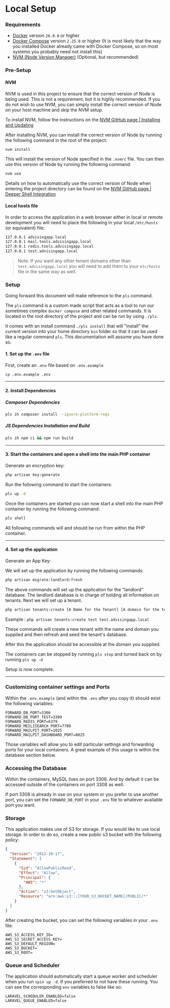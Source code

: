 # Local Setup

### Requirements
* [Docker](https://docs.docker.com/get-docker/) version `26.0.0` or higher
* [Docker Compose](https://docs.docker.com/compose/install/) version `2.25.0` or higher (It is most likely that the way you installed Docker already came with Docker Compose, so on most systems you probably need not install this)
* [NVM (Node Version Manager)](https://github.com/nvm-sh/nvm) (Optional, but recommended)

### Pre-Setup

#### NVM

NVM is used in this project to ensure that the correct version of Node is being used. This is not a requirement, but it is highly recommended. If you do not wish to use NVM, you can simply install the correct version of Node on your host machine and skip the NVM setup.

To install NVM, follow the instructions on the [NVM GitHub page | Installing and Updating](https://github.com/nvm-sh/nvm#installing-and-updating)

After installing NVM, you can install the correct version of Node by running the following command in the root of the project:

```bash
nvm install
```

This will install the version of Node specified in the `.nvmrc` file. You can then use this version of Node by running the following command:

```bash
nvm use
```

Details on how to automatically use the correct version of Node when entering the project directory can be found on the [NVM GitHub page | Deeper Shell Integration](https://github.com/nvm-sh/nvm#deeper-shell-integration)

#### Local hosts file

In order to access the application in a web browser either in local or remote development you will need to place the following in your local `/etc/hosts` (or equivalent) file:

```bash
127.0.0.1 advisingapp.local
127.0.0.1 mail.tools.advisingapp.local
127.0.0.1 redis.tools.advisingapp.local
127.0.0.1 test.advisingapp.local
```

> Note: If you want any other tenant domains other than `test.advisingapp.local` you will need to add them to your `etc/hosts` file in the same way as well.

### Setup

Going forward this document will make reference to the `pls` command.

The `pls` command is a custom made script that acts as a tool to run our sometimes complex `docker compose` and other related commands. It is located in the root directory of the project and can be run by using `./pls`.

It comes with an install command `./pls install` that will "install" the current version into your home directory `bin` folder so that it can be used like a regular command `pls`. This documentation will assume you have done so.

#### 1. Set up the `.env` file
First, create an `.env` file based on `.env.example`
```bash
cp .env.example .env
```

---

#### 2. Install Dependencies

##### Composer Dependencies

```bash
pls ih composer install --ignore-platform-reqs
```

##### JS Dependencies Installation and Build

```bash
pls ih npm ci && npm run build
```

---

#### 3. Start the containers and open a shell into the main PHP container

Generate an encryption key:

```bash
php artisan key:generate
```

Run the following command to start the containers:

```bash
pls up -d
```

Once the containers are started you can now start a shell into the main PHP container by running the following command:

```bash
pls shell
```

All following commands will and should be run from within the PHP container.

---

#### 4. Set up the application

Generate an App Key:

We will set up the application by running the following commands:
```bash
php artisan migrate:landlord:fresh
```

The above commands will set up the application for the "landlord" database. The landlord database is in charge of holding all information on tenants. Next we will set up a tenant.

```bash
php artisan tenants:create [A Name for the Tenant] [A domain for the tenant]
```

Example : `php artisan tenants:create test test.advisingapp.local`

These commands will create a new tenant with the name and domain you supplied and then refresh and seed the tenant's database.

After this the application should be accessible at the domain you supplied.

The containers can be stopped by running `pls stop` and turned back on by running `pls up -d`

Setup is now complete.

---

### Customizing container settings and Ports

Within the `.env.example` (and within the `.env` after you copy it) should exist the following variables:

```dotenv
FORWARD_DB_PORT=3306
FORWARD_DB_PORT_TEST=3309
FORWARD_REDIS_PORT=6379
FORWARD_MEILISEARCH_PORT=7700
FORWARD_MAILPIT_PORT=1025
FORWARD_MAILPIT_DASHBOARD_PORT=8025
```

Those variables will allow you to edit particular settings and forwarding ports for your local containers. A great example of this usage is within the database section below.

### Accessing the Database
Within the containers, MySQL lives on port 3306. And by default it can be accessed outside of the containers on port 3308 as well.

If port 3308 is already in use on your system or you prefer to use another port,
you can set the `FORWARD_DB_PORT` in your `.env` file to whatever available
port you want.

### Storage
This application makes use of S3 for storage. If you would like to use local storage. In order to do so, create a new public s3 bucket with the following policy:

```json
{
  "Version": "2012-10-17",
  "Statement": [
    {
      "Sid": "AllowPublicRead",
      "Effect": "Allow",
      "Principal": {
        "AWS": "*"
      },
      "Action": "s3:GetObject",
      "Resource": "arn:aws:s3:::[YOUR_S3_BUCKET_NAME]/PUBLIC/*"
    }
  ]
}
```

After creating the bucket, you can set the following variables in your `.env` file:

```dotenv
AWS_S3_ACCESS_KEY_ID=
AWS_S3_SECRET_ACCESS_KEY=
AWS_S3_DEFAULT_REGION=
AWS_S3_BUCKET=
AWS_S3_ROOT=
```

### Queue and Scheduler

The application should automatically start a queue worker and scheduler when you run `spin up -d`. If you preferred to not have these running. You can see the corresponding `env` variables to false like so:

```dotenv
LARAVEL_SCHEDULER_ENABLED=false
LARAVEL_QUEUE_ENABLED=false
```

